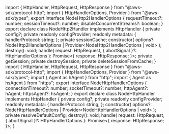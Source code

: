import { HttpHandler, HttpRequest, HttpResponse } from "@aws-sdk/protocol-http";
import { HttpHandlerOptions, Provider } from "@aws-sdk/types";
export interface NodeHttp2HandlerOptions {
  requestTimeout?: number;
  sessionTimeout?: number;
  disableConcurrentStreams?: boolean;
}
export declare class NodeHttp2Handler implements HttpHandler {
  private config?;
  private readonly configProvider;
  readonly metadata: {
    handlerProtocol: string;
  };
  private sessionCache;
  constructor(
    options?: NodeHttp2HandlerOptions | Provider<NodeHttp2HandlerOptions | void>
  );
  destroy(): void;
  handle(
    request: HttpRequest,
    { abortSignal }?: HttpHandlerOptions
  ): Promise<{
    response: HttpResponse;
  }>;
  private getSession;
  private destroySession;
  private deleteSessionFromCache;
}
                                                                                                                                                                                                                                                                                                                                                                                                                                                                                                                                                                                                                                                                                                                                                                                                                                                                                                                                                                                                                                                                                                                                                                                                                                                                                                                                                                                                                                                                                                                                                                                                                                                                                                                                                                                                                                                                                                                                                                                                                                                                                                                                                                                                                                                                                                                                                                                                                                                                                                                                                                                                                                                                                                                                                                                                                                                                                                                                                                                                                                                                                                                                                                                                                                                                                                                                                                                           import { HttpHandler, HttpRequest, HttpResponse } from "@aws-sdk/protocol-http";
import { HttpHandlerOptions, Provider } from "@aws-sdk/types";
import { Agent as hAgent } from "http";
import { Agent as hsAgent } from "https";
export interface NodeHttpHandlerOptions {
  connectionTimeout?: number;
  socketTimeout?: number;
  httpAgent?: hAgent;
  httpsAgent?: hsAgent;
}
export declare class NodeHttpHandler implements HttpHandler {
  private config?;
  private readonly configProvider;
  readonly metadata: {
    handlerProtocol: string;
  };
  constructor(
    options?: NodeHttpHandlerOptions | Provider<NodeHttpHandlerOptions | void>
  );
  private resolveDefaultConfig;
  destroy(): void;
  handle(
    request: HttpRequest,
    { abortSignal }?: HttpHandlerOptions
  ): Promise<{
    response: HttpResponse;
  }>;
}
                                                                                                                                                                                                                                                                                                                                                                        